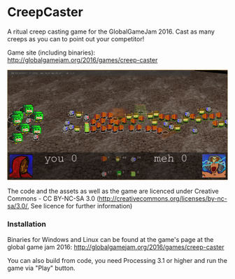 # CreepCaster
A ritual creep casting game for the GlobalGameJam 2016. Cast as many creeps as you can to point out your competitor!

Game site (including binaries): http://globalgamejam.org/2016/games/creep-caster

![Creep Caster screenshot](/CreepCaster_Screenshot.PNG?raw=true "Creep Caster screenshot")


The code and the assets as well as the game are licenced under Creative Commons - CC BY-NC-SA 3.0 (http://creativecommons.org/licenses/by-nc-sa/3.0/, See licence for further information)

### Installation
Binaries for Windows and Linux can be found at the game's page at the global game jam 2016: http://globalgamejam.org/2016/games/creep-caster

You can also build from code, you need Processing 3.1 or higher and run the game via "Play" button.

